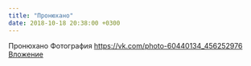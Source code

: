 ```yaml
---
title: "Пронюхано"
date: 2018-10-18 20:38:00 +0300
---
```


Пронюхано
Фотография
<a class="vk-attach" href="https://vk.com/photo-60440134_456252976">https://vk.com/photo-60440134_456252976</a>
<a class="vk-attach" href="https://vk.com/photo-60440134_456252976">Вложение</a>
